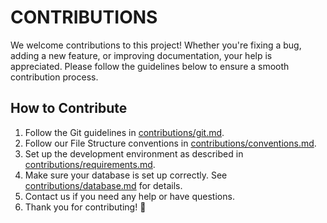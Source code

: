 # CONTRIBUTIONS

We welcome contributions to this project! Whether you're fixing a bug, adding a new feature, or improving documentation, your help is appreciated. Please follow the guidelines below to ensure a smooth contribution process.

## How to Contribute

1. Follow the Git guidelines in [contributions/git.md](contributions/git.md).
2. Follow our File Structure conventions in [contributions/conventions.md](contributions/conventions.md).
3. Set up the development environment as described in [contributions/requirements.md](contributions/requirements.md).
4. Make sure your database is set up correctly. See [contributions/database.md](contributions/database.md) for details.
5. Contact us if you need any help or have questions.
6. Thank you for contributing! 💖